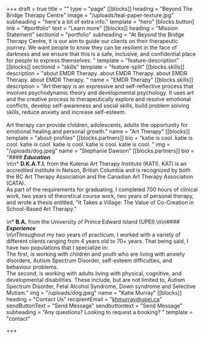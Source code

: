 +++
draft = true
title = ""
type = "page"
[[blocks]]
heading = "Beyond The Bridge Therapy Centre"
image = "/uploads/teal-paper-texture.jpg"
subheading = "here's a bit of extra info."
template = "hero"
[blocks.button]
link = "#portfolio"
text = "Learn more"
[[blocks]]
heading = "Mission Statement"
sectionid = "portfolio"
subheading = "At Beyond the Bridge Therapy Centre, it is our aim to guide our clients on their therapeutic journey. We want people to know they can be resilient in the face of darkness and we ensure that this is a safe, inclusive, and confidential place for people to express themselves. "
template = "feature-description"
[[blocks]]
sectionid = "skills"
template = "feature-split"
[[blocks.skills]]
description = "about EMDR Therapy. about EMDR Therapy. about EMDR Therapy. about EMDR Therapy. "
name = "EMDR Therapy"
[[blocks.skills]]
description = "Art therapy is an expressive and self-reflective process that involves psychodynamic theory and developmental psychology. It uses art and the creative process to therapeutically explore and resolve emotional conflicts, develop self-awareness and social skills, build problem solving skills, reduce anxiety and increase self-esteem. <br/><br/> Art therapy can provide children, adolescents, adults the opportunity for emotional healing and personal growth."
name = "Art Therapy"
[[blocks]]
template = "about-profiles"
[[blocks.partners]]
bio = "katie is cool. katie is cool. katie is cool. katie is cool. katie is cool. katie is cool. "
img = "/uploads/dog.jpeg"
name = "Stephanie Dawson"
[[blocks.partners]]
bio = "#### **_Education_** _<br/>_\n\n* **D.K.A.T.I.** from the Kutenai Art Therapy Institute (KATI). KATI is an accredited institute in Nelson, British Columbia and is recognized by both the BC Art Therapy Association and the Canadian Art Therapy Association (CATA).<br/> As part of the requirements for graduating, I completed 700 hours of clinical work, two years of theoretical course work, two years of personal therapy, and wrote a thesis entitled, \"It Takes a Village: The Value of Co-Creation in School-Based Art Therapy.\" <br/> <br/>\n* **B.A.** from the University of Prince Edward Island (UPEI).\n\n#### **_Experience_** _<br/>_\n\nThroughout my two years of practicum, I worked with a variety of different clients ranging from 4 years old to 70+ years. That being said, I have two populations that I specialize in:<br/>The first, is working with children and youth who are living with anxiety disorders, Autism Spectrum Disorder, self-esteem difficulties, and behaviour problems. <br/>The second, is working with adults living with physical, cognitive, and developmental disabilities. These include, but are not limited to, Autism Spectrum Disorder, Fetal Alcohol Syndrome, Down syndrome and Selective Mutism."
img = "/uploads/dog.jpeg"
name = "Katie Murray"
[[blocks]]
heading = "Contact Us"
recipientEmail = "khmurray@upei.ca"
sendButtonText = "Send Message"
sendbuttontext = "Send Message"
subheading = "Any questions? Looking to request a booking? "
template = "contact"

+++
